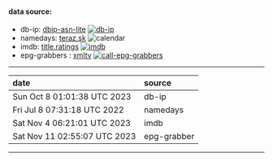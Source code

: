 #### data source:
- db-ip:  [dbip-asn-lite](https://db-ip.com/) [![db-ip](https://github.com/milankomaj/data/actions/workflows/db-ip.yml/badge.svg?event=schedule)](https://github.com/milankomaj/data/actions/workflows/db-ip.yml)
- namedays:  [teraz.sk](https://teraz.sk/) ![calendar](https://dev-badge.eleonora.workers.dev/calendar/today?icon=calendar)
- imdb:  [title.ratings](https://datasets.imdbws.com/) [![imdb](https://github.com/milankomaj/data/actions/workflows/imdb.yml/badge.svg?event=schedule)](https://github.com/milankomaj/data/actions/workflows/imdb.yml)
- epg-grabbers :  [xmltv](epg-grabber/sites) [![call-epg-grabbers](https://github.com/milankomaj/data/actions/workflows/call-grabs.yml/badge.svg?event=schedule)](https://github.com/milankomaj/data/actions/workflows/call-grabs.yml)
---
**date** | **source**
:--- | :---
Sun Oct  8 01:01:38 UTC 2023 | db-ip
Fri Jul  8 07:31:18 UTC 2022 | namedays
Sat Nov  4 06:21:01 UTC 2023 | imdb
Sat Nov 11 02:55:07 UTC 2023 | epg-grabber



---
